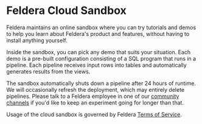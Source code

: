 # Feldera Cloud Sandbox

Feldera maintains an online sandbox where you can try tutorials and
demos to help you learn about Feldera's product and features, without
having to install anything yourself.

Inside the sandbox, you can pick any demo that suits your situation.
Each demo is a pre-built configuration consisting of a SQL program
that runs in a pipeline.  Each pipeline receives input rows into
tables and automatically generates results from the views.

The sandbox automatically shuts down a pipeline after 24 hours of
runtime.  We will occasionally refresh the deployment, which may
entirely delete pipelines.  Please talk to a Feldera employee in one
of our [community channels](https://www.feldera.com/community) if
you'd like to keep an experiment going for longer than that.

Usage of the cloud sandbox is governed by Feldera [Terms of
Service](https://www.feldera.com/terms).
